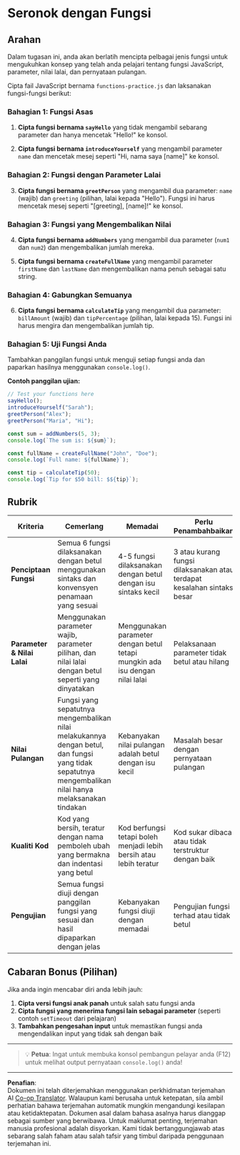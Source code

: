 <!--
CO_OP_TRANSLATOR_METADATA:
{
  "original_hash": "8328f58f4593b4671656ff8f4b2edbd9",
  "translation_date": "2025-10-24T14:21:30+00:00",
  "source_file": "2-js-basics/2-functions-methods/assignment.md",
  "language_code": "ms"
}
-->
# Seronok dengan Fungsi

## Arahan

Dalam tugasan ini, anda akan berlatih mencipta pelbagai jenis fungsi untuk mengukuhkan konsep yang telah anda pelajari tentang fungsi JavaScript, parameter, nilai lalai, dan pernyataan pulangan.

Cipta fail JavaScript bernama `functions-practice.js` dan laksanakan fungsi-fungsi berikut:

### Bahagian 1: Fungsi Asas
1. **Cipta fungsi bernama `sayHello`** yang tidak mengambil sebarang parameter dan hanya mencetak "Hello!" ke konsol.

2. **Cipta fungsi bernama `introduceYourself`** yang mengambil parameter `name` dan mencetak mesej seperti "Hi, nama saya [name]" ke konsol.

### Bahagian 2: Fungsi dengan Parameter Lalai
3. **Cipta fungsi bernama `greetPerson`** yang mengambil dua parameter: `name` (wajib) dan `greeting` (pilihan, lalai kepada "Hello"). Fungsi ini harus mencetak mesej seperti "[greeting], [name]!" ke konsol.

### Bahagian 3: Fungsi yang Mengembalikan Nilai
4. **Cipta fungsi bernama `addNumbers`** yang mengambil dua parameter (`num1` dan `num2`) dan mengembalikan jumlah mereka.

5. **Cipta fungsi bernama `createFullName`** yang mengambil parameter `firstName` dan `lastName` dan mengembalikan nama penuh sebagai satu string.

### Bahagian 4: Gabungkan Semuanya
6. **Cipta fungsi bernama `calculateTip`** yang mengambil dua parameter: `billAmount` (wajib) dan `tipPercentage` (pilihan, lalai kepada 15). Fungsi ini harus mengira dan mengembalikan jumlah tip.

### Bahagian 5: Uji Fungsi Anda
Tambahkan panggilan fungsi untuk menguji setiap fungsi anda dan paparkan hasilnya menggunakan `console.log()`.

**Contoh panggilan ujian:**
```javascript
// Test your functions here
sayHello();
introduceYourself("Sarah");
greetPerson("Alex");
greetPerson("Maria", "Hi");

const sum = addNumbers(5, 3);
console.log(`The sum is: ${sum}`);

const fullName = createFullName("John", "Doe");
console.log(`Full name: ${fullName}`);

const tip = calculateTip(50);
console.log(`Tip for $50 bill: $${tip}`);
```

## Rubrik

| Kriteria | Cemerlang | Memadai | Perlu Penambahbaikan |
| -------- | --------- | -------- | -------------------- |
| **Penciptaan Fungsi** | Semua 6 fungsi dilaksanakan dengan betul menggunakan sintaks dan konvensyen penamaan yang sesuai | 4-5 fungsi dilaksanakan dengan betul dengan isu sintaks kecil | 3 atau kurang fungsi dilaksanakan atau terdapat kesalahan sintaks besar |
| **Parameter & Nilai Lalai** | Menggunakan parameter wajib, parameter pilihan, dan nilai lalai dengan betul seperti yang dinyatakan | Menggunakan parameter dengan betul tetapi mungkin ada isu dengan nilai lalai | Pelaksanaan parameter tidak betul atau hilang |
| **Nilai Pulangan** | Fungsi yang sepatutnya mengembalikan nilai melakukannya dengan betul, dan fungsi yang tidak sepatutnya mengembalikan nilai hanya melaksanakan tindakan | Kebanyakan nilai pulangan adalah betul dengan isu kecil | Masalah besar dengan pernyataan pulangan |
| **Kualiti Kod** | Kod yang bersih, teratur dengan nama pemboleh ubah yang bermakna dan indentasi yang betul | Kod berfungsi tetapi boleh menjadi lebih bersih atau lebih teratur | Kod sukar dibaca atau tidak terstruktur dengan baik |
| **Pengujian** | Semua fungsi diuji dengan panggilan fungsi yang sesuai dan hasil dipaparkan dengan jelas | Kebanyakan fungsi diuji dengan memadai | Pengujian fungsi terhad atau tidak betul |

## Cabaran Bonus (Pilihan)

Jika anda ingin mencabar diri anda lebih jauh:

1. **Cipta versi fungsi anak panah** untuk salah satu fungsi anda
2. **Cipta fungsi yang menerima fungsi lain sebagai parameter** (seperti contoh `setTimeout` dari pelajaran)
3. **Tambahkan pengesahan input** untuk memastikan fungsi anda mengendalikan input yang tidak sah dengan baik

---

> 💡 **Petua**: Ingat untuk membuka konsol pembangun pelayar anda (F12) untuk melihat output pernyataan `console.log()` anda!

---

**Penafian**:  
Dokumen ini telah diterjemahkan menggunakan perkhidmatan terjemahan AI [Co-op Translator](https://github.com/Azure/co-op-translator). Walaupun kami berusaha untuk ketepatan, sila ambil perhatian bahawa terjemahan automatik mungkin mengandungi kesilapan atau ketidaktepatan. Dokumen asal dalam bahasa asalnya harus dianggap sebagai sumber yang berwibawa. Untuk maklumat penting, terjemahan manusia profesional adalah disyorkan. Kami tidak bertanggungjawab atas sebarang salah faham atau salah tafsir yang timbul daripada penggunaan terjemahan ini.